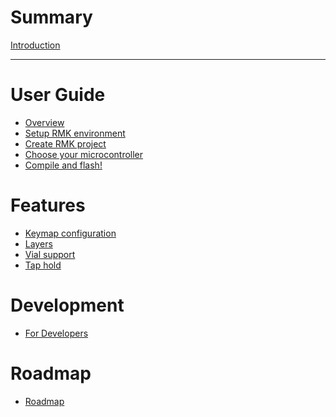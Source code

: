 # Summary

[Introduction](README.md)

---

# User Guide

- [Overview](guide_overview.md)
- [Setup RMK environment](setup_environment.md)
- [Create RMK project](create_project.md)
- [Choose your microcontroller]()
- [Compile and flash!]()

# Features
- [Keymap configuration]()
- [Layers]()
- [Vial support]()
- [Tap hold]()

# Development
- [For Developers]()

# Roadmap
- [Roadmap]()
